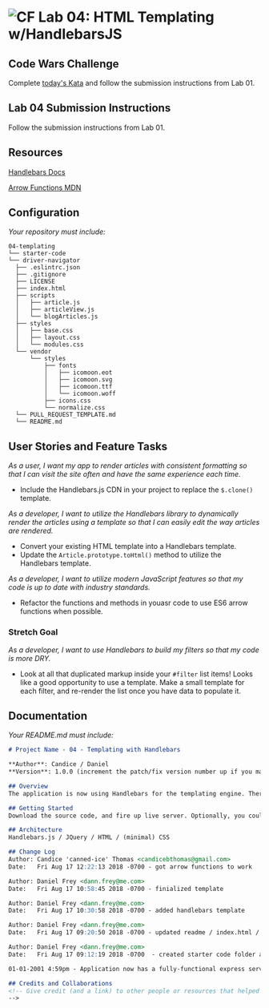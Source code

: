 ![CF](https://camo.githubusercontent.com/70edab54bba80edb7493cad3135e9606781cbb6b/687474703a2f2f692e696d6775722e636f6d2f377635415363382e706e67) Lab 04: HTML Templating w/HandlebarsJS
===
## Code Wars Challenge

Complete [today's Kata](https://www.codewars.com/kata/simple-validation-of-a-username-with-regex) and follow the submission instructions from Lab 01.

## Lab 04 Submission Instructions
Follow the submission instructions from Lab 01.

## Resources  
[Handlebars Docs](http://handlebarsjs.com/)

[Arrow Functions MDN](https://developer.mozilla.org/en-US/docs/Web/JavaScript/Reference/Functions/Arrow_functions)

## Configuration
_Your repository must include:_

```
04-templating
└── starter-code
└── driver-navigator
  ├── .eslintrc.json
  ├── .gitignore
  ├── LICENSE
  ├── index.html
  ├── scripts
  │   ├── article.js
  │   ├── articleView.js
  │   └── blogArticles.js
  ├── styles
  │   ├── base.css
  │   ├── layout.css
  │   └── modules.css
  └── vendor
      └── styles
          ├── fonts
          │   ├── icomoon.eot
          │   ├── icomoon.svg
          │   ├── icomoon.ttf
          │   └── icomoon.woff
          ├── icons.css
          └── normalize.css
  └── PULL_REQUEST_TEMPLATE.md
  └── README.md
```

## User Stories and Feature Tasks

*As a user, I want my app to render articles with consistent formatting so that I can visit the site often and have the same experience each time.*

- Include the Handlebars.js CDN in your project to replace the `$.clone()` template.

*As a developer, I want to utilize the Handlebars library to dynamically render the articles using a template so that I can easily edit the way articles are rendered.*

- Convert your existing HTML template into a Handlebars template.
- Update the `Article.prototype.toHtml()` method to utilize the Handlebars template.

*As a developer, I want to utilize modern JavaScript features so that my code is up to date with industry standards.*

- Refactor the functions and methods in youasr code to use ES6 arrow functions when possible.

### Stretch Goal
*As a developer, I want to use Handlebars to build my filters so that my code is more DRY.*

- Look at all that duplicated markup inside your `#filter` list items! Looks like a good opportunity to use a template. Make a small template for each filter, and re-render the list once you have data to populate it.

## Documentation
_Your README.md must include:_

```md
# Project Name - 04 - Templating with Handlebars

**Author**: Candice / Daniel
**Version**: 1.0.0 (increment the patch/fix version number up if you make more commits past your first submission)

## Overview
The application is now using Handlebars for the templating engine. There is a tmeplate created in the HTML that is being populated on the fly by Handlebars.js

## Getting Started
Download the source code, and fire up live server. Optionally, you could push it to a server.

## Architecture
Handlebars.js / JQuery / HTML / (minimal) CSS

## Change Log
Author: Candice 'canned-ice' Thomas <candicebthomas@gmail.com>
Date:   Fri Aug 17 12:22:13 2018 -0700 - got arrow functions to work

Author: Daniel Frey <dann.frey@me.com>
Date:   Fri Aug 17 10:58:45 2018 -0700 - finialized template

Author: Daniel Frey <dann.frey@me.com>
Date:   Fri Aug 17 10:30:58 2018 -0700 - added handlebars template

Author: Daniel Frey <dann.frey@me.com>
Date:   Fri Aug 17 09:20:50 2018 -0700 - updated readme / index.html / pull request template

Author: Daniel Frey <dann.frey@me.com>
Date:   Fri Aug 17 09:12:19 2018 -0700  - created starter code folder and branch

01-01-2001 4:59pm - Application now has a fully-functional express server, with GET and POST routes for the book resource.

## Credits and Collaborations
<!-- Give credit (and a link) to other people or resources that helped you build this application. -->
-->
```
